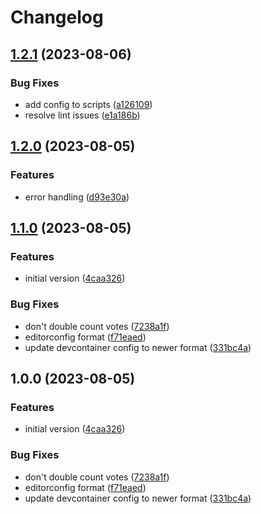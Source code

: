 # Changelog

## [1.2.1](https://github.com/oplik0/nodebb-plugin-total-vote-count/compare/v1.2.0...v1.2.1) (2023-08-06)


### Bug Fixes

* add config to scripts ([a126109](https://github.com/oplik0/nodebb-plugin-total-vote-count/commit/a126109ad18e69d7bd63af93efbc8abc4758a4f8))
* resolve lint issues ([e1a186b](https://github.com/oplik0/nodebb-plugin-total-vote-count/commit/e1a186b1d6e49f30e742af0601c25be417324c76))

## [1.2.0](https://github.com/oplik0/nodebb-plugin-total-vote-count/compare/v1.1.0...v1.2.0) (2023-08-05)


### Features

* error handling ([d93e30a](https://github.com/oplik0/nodebb-plugin-total-vote-count/commit/d93e30abccedf9a0f84a18d945025d5acb086235))

## [1.1.0](https://github.com/oplik0/nodebb-plugin-total-vote-count/compare/v1.0.0...v1.1.0) (2023-08-05)


### Features

* initial version ([4caa326](https://github.com/oplik0/nodebb-plugin-total-vote-count/commit/4caa326235aa9226a9b473eb343f87078692c9e7))


### Bug Fixes

* don't double count votes ([7238a1f](https://github.com/oplik0/nodebb-plugin-total-vote-count/commit/7238a1fdbfa44600ee01bf0c7633d01494b0ce05))
* editorconfig format ([f71eaed](https://github.com/oplik0/nodebb-plugin-total-vote-count/commit/f71eaedd247a1b0e5bf161dd62217a7175d7688a))
* update devcontainer config to newer format ([331bc4a](https://github.com/oplik0/nodebb-plugin-total-vote-count/commit/331bc4a8a5f3e0f9eb326e25bebfad263c7f84ec))

## 1.0.0 (2023-08-05)


### Features

* initial version ([4caa326](https://github.com/oplik0/nodebb-plugin-total-vote-count/commit/4caa326235aa9226a9b473eb343f87078692c9e7))


### Bug Fixes

* don't double count votes ([7238a1f](https://github.com/oplik0/nodebb-plugin-total-vote-count/commit/7238a1fdbfa44600ee01bf0c7633d01494b0ce05))
* editorconfig format ([f71eaed](https://github.com/oplik0/nodebb-plugin-total-vote-count/commit/f71eaedd247a1b0e5bf161dd62217a7175d7688a))
* update devcontainer config to newer format ([331bc4a](https://github.com/oplik0/nodebb-plugin-total-vote-count/commit/331bc4a8a5f3e0f9eb326e25bebfad263c7f84ec))
